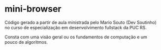 # mini-browser
 
Código gerado a partir de aula ministrada pelo Mario Souto (Dev Soutinho) no curso de especialização em desenvolvimento fullstack da PUC RS.

Consta com uma visão geral ou os fundamentos de computação e um pouco de algoritmos.